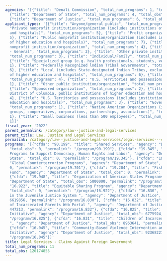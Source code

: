 ```yaml
---
agencies: '[{"title": "Denali Commission", "total_num_programs": 1, "total_obs": 0},
  {"title": "Department of State", "total_num_programs": 4, "total_obs": 5000000},
  {"title": "Department of Justice", "total_num_programs": 6, "total_obs": 115174855}]'
applicant_types: '[{"title": "Anyone/general public", "total_num_programs": 1}, {"title":
  "Private nonprofit institution/organization (includes institutions of higher education
  and hospitals)", "total_num_programs": 5}, {"title": "Profit organization", "total_num_programs":
  5}, {"title": "Public nonprofit institution/organization (includes institutions
  of higher education and hospitals)", "total_num_programs": 7}, {"title": "Quasi-public
  nonprofit institution/organization", "total_num_programs": 4}, {"title": "Non-Government
  - General", "total_num_programs": 2}, {"title": "Other private institutions/organizations",
  "total_num_programs": 3}, {"title": "Individual/Family", "total_num_programs": 1},
  {"title": "Specialized group (e.g. health professionals, students, veterans)", "total_num_programs":
  1}, {"title": "Federally Recognized lndian Tribal Governments", "total_num_programs":
  6}, {"title": "Local (includes State-designated lndian Tribes, excludes institutions
  of higher education and hospitals", "total_num_programs": 6}, {"title": "State",
  "total_num_programs": 4}, {"title": "U.S. Territories and possessions", "total_num_programs":
  1}, {"title": "Other public institution/organization", "total_num_programs": 4},
  {"title": "Sponsored organization", "total_num_programs": 2}, {"title": "State (includes
  District of Columbia, public institutions of higher education and hospitals)", "total_num_programs":
  4}, {"title": "U.S. Territories and possessions (includes institutions of higher
  education and hospitals)", "total_num_programs": 3}, {"title": "Government - General",
  "total_num_programs": 1}, {"title": "Native American Organizations (includes lndian
  groups, cooperatives, corporations, partnerships, associations)", "total_num_programs":
  1}, {"title": "Small business (less than 500 employees)", "total_num_programs":
  1}]'
fiscal_year: '2022'
parent_permalink: /category/law--justice-and-legal-services
parent_title: Law, Justice and Legal Services
permalink: /category/law--justice-and-legal-services/legal-services---claims-against-foreign-government
programs: '[{"cfda": "90.199", "title": "Shared Services", "agency": "Denali Commission",
  "total_obs": 0, "permalink": "/program/90.199"}, {"cfda": "19.345", "title": "International
  Programs to Support Democracy, Human Rights and Labor", "agency": "Department of
  State", "total_obs": 0, "permalink": "/program/19.345"}, {"cfda": "19.701", "title":
  "Global Counterterrorism Programs", "agency": "Department of State", "total_obs":
  0, "permalink": "/program/19.701"}, {"cfda": "19.204", "title": "Fishermen''s Guaranty
  Fund", "agency": "Department of State", "total_obs": 0, "permalink": "/program/19.204"},
  {"cfda": "19.948", "title": "Organization of American States Programs", "agency":
  "Department of State", "total_obs": 5000000, "permalink": "/program/19.948"}, {"cfda":
  "16.922", "title": "Equitable Sharing Program", "agency": "Department of Justice",
  "total_obs": 0, "permalink": "/program/16.922"}, {"cfda": "16.830", "title": "Girls
  in the Juvenile Justice System ", "agency": "Department of Justice", "total_obs":
  6619856, "permalink": "/program/16.830"}, {"cfda": "16.832", "title": "Children
  of Incarcerated Parents Web Portal ", "agency": "Department of Justice", "total_obs":
  447213, "permalink": "/program/16.832"}, {"cfda": "16.825", "title": "Smart Prosecution
  Initiative", "agency": "Department of Justice", "total_obs": 6775924, "permalink":
  "/program/16.825"}, {"cfda": "16.831", "title": "Children of Incarcerated Parents
  ", "agency": "Department of Justice", "total_obs": 8963641, "permalink": "/program/16.831"},
  {"cfda": "16.045", "title": "Community-Based Violence Intervention and Prevention
  Initiative", "agency": "Department of Justice", "total_obs": 92368221, "permalink":
  "/program/16.045"}]'
title: Legal Services - Claims Against Foreign Government
total_num_programs: 11
total_obs: 120174855
---
```

